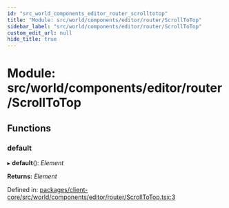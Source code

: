 ```yaml
---
id: "src_world_components_editor_router_scrolltotop"
title: "Module: src/world/components/editor/router/ScrollToTop"
sidebar_label: "src/world/components/editor/router/ScrollToTop"
custom_edit_url: null
hide_title: true
---
```


# Module: src/world/components/editor/router/ScrollToTop

## Functions

### default

▸ **default**(): *Element*

**Returns:** *Element*

Defined in: [packages/client-core/src/world/components/editor/router/ScrollToTop.tsx:3](https://github.com/xr3ngine/xr3ngine/blob/a16a45d7e/packages/client-core/src/world/components/editor/router/ScrollToTop.tsx#L3)
